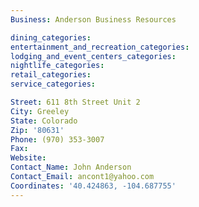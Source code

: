 ```yaml
---
Business: Anderson Business Resources

dining_categories:
entertainment_and_recreation_categories:
lodging_and_event_centers_categories:
nightlife_categories:
retail_categories:
service_categories:

Street: 611 8th Street Unit 2
City: Greeley
State: Colorado
Zip: '80631'
Phone: (970) 353-3007
Fax:
Website:
Contact_Name: John Anderson
Contact_Email: ancont1@yahoo.com
Coordinates: '40.424863, -104.687755'
---
```

